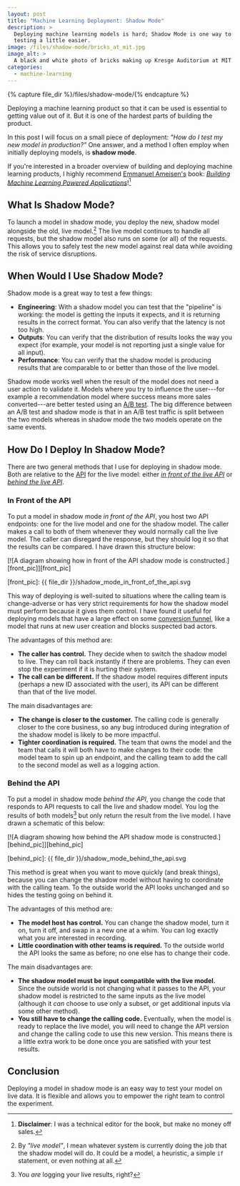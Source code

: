 ```yaml
---
layout: post
title: "Machine Learning Deployment: Shadow Mode"
description: >
  Deploying machine learning models is hard; Shadow Mode is one way to make
  testing a little easier.
image: /files/shadow-mode/bricks_at_mit.jpg
image_alt: >
  A black and white photo of bricks making up Kresge Auditorium at MIT.
categories: 
  - machine-learning
---
```


{% capture file_dir %}/files/shadow-mode/{% endcapture %}

Deploying a machine learning product so that it can be used is essential to
getting value out of it. But it is one of the hardest parts of building the
product.

In this post I will focus on a small piece of deployment: _"How do I test my
new model in production?"_ One answer, and a method I often employ when
initially deploying models, is **shadow mode**.

If you're interested in a broader overview of building and deploying machine
learning products, I highly recommend [Emmanuel Ameisen's][manu] book:
[_Building Machine Learning Powered Applications_][book]![^disclaimer]

[manu]: https://mlpowered.com/
[book]: https://mlpowered.com/book/
[^disclaimer]: **Disclaimer**: I was a technical editor for the book, but make no money off sales. 

## What Is Shadow Mode?

To launch a model in shadow mode, you deploy the new, shadow model alongside
the old, live model.[^live] The live model continues to handle all requests,
but the shadow model also runs on some (or all) of the requests. This allows
you to safely test the new model against real data while avoiding the risk of
service disruptions.

[^live]:
    By _"live model"_, I mean whatever system is currently doing the job that
    the shadow model will do. It could be a model, a heuristic, a simple `if`
    statement, or even nothing at all.

## When Would I Use Shadow Mode?

Shadow mode is a great way to test a few things:

- **Engineering**: With a shadow model you can test that the "pipeline" is
working: the model is getting the inputs it expects, and it is returning
results in the correct format. You can also verify that the latency is not too
high.
- **Outputs**: You can verify that the distribution of results looks the way
you expect (for example, your model is not reporting just a single value for
all input).
- **Performance**: You can verify that the shadow model is producing results
that are comparable to or better than those of the live model.

Shadow mode works well when the result of the model does not need a user
action to validate it. Models where you try to influence the user---for
example a recommendation model where success means more sales converted---are
better tested using an [A/B test][ab]. The big difference between an A/B test
and shadow mode is that in an A/B test traffic is split between the two models
whereas in shadow mode the two models operate on the same events.

[ab]: https://en.wikipedia.org/wiki/A/B_testing

## How Do I Deploy In Shadow Mode?

There are two general methods that I use for deploying in shadow mode. Both
are relative to the [API][api] for the live model: either [_in front of the
live API_][front] or [_behind the live API_][behind].

[api]: https://en.wikipedia.org/wiki/Application_programming_interface
[front]: #in-front-of-the-api
[behind]: #behind-the-api

### In Front of the API

To put a model in shadow mode _in front of the API_, you host two API
endpoints: one for the live model and one for the shadow model. The caller
makes a call to both of them whenever they would normally call the live model.
The caller can disregard the response, but they should log it so that the
results can be compared. I have drawn this structure below:

[![A diagram showing how in front of the API shadow mode is constructed.][front_pic]][front_pic]

[front_pic]: {{ file_dir }}/shadow_mode_in_front_of_the_api.svg

This way of deploying is well-suited to situations where the calling team is
change-adverse or has very strict requirements for how the shadow model must
perform because it gives them control. I have found it useful for deploying
models that have a large effect on some [conversion funnel][funnel], like a
model that runs at new user creation and blocks suspected bad actors.

[funnel]: https://en.wikipedia.org/wiki/Conversion_funnel

The advantages of this method are:

- **The caller has control.** They decide when to switch the shadow model to
live. They can roll back instantly if there are problems. They can even stop
the experiment if it is hurting their system. 
- **The call can be different.** If the shadow model requires different inputs
(perhaps a new ID associated with the user), its API can be different than
that of the live model.

The main disadvantages are: 

- **The change is closer to the customer.** The calling code is generally
closer to the core business, so any bug introduced during integration of the
shadow model is likely to be more impactful. 
- **Tighter coordination is required.** The team that owns the model and the
team that calls it will both have to make changes to their code: the model
team to spin up an endpoint, and the calling team to add the call to the
second model as well as a logging action.

### Behind the API

To put a model in shadow mode _behind the API_, you change the code that
responds to API requests to call the live and shadow model. You log the
results of both models[^logging] but only return the result from the live
model. I have drawn a schematic of this below:

[^logging]: You _are_ logging your live results, right?

[![A diagram showing how behind the API shadow mode is constructed.][behind_pic]][behind_pic]

[behind_pic]: {{ file_dir }}/shadow_mode_behind_the_api.svg

This method is great when you want to move quickly (and break things), because
you can change the shadow model without having to coordinate with the calling
team. To the outside world the API looks unchanged and so hides the testing
going on behind it.

The advantages of this method are:

- **The model host has control.** You can change the shadow model, turn it on,
turn it off, and swap in a new one at a whim. You can log exactly what you are
interested in recording.
- **Little coordination with other teams is required.** To the outside world
the API looks the same as before; no one else has to change their code.

The main disadvantages are:

- **The shadow model must be input compatible with the live model.** Since the
outside world is not changing what it passes to the API, your shadow model is
restricted to the same inputs as the live model (although it _can_ choose to
use only a subset, or get additional inputs via some other method).
- **You still have to change the calling code.** Eventually, when the model is
ready to replace the live model, you will need to change the API version and
change the calling code to use this new version. This means there is a little
extra work to be done once you are satisfied with your test results.

## Conclusion

Deploying a model in shadow mode is an easy way to test your model on live
data. It is flexible and allows you to empower the right team to control the
experiment.
